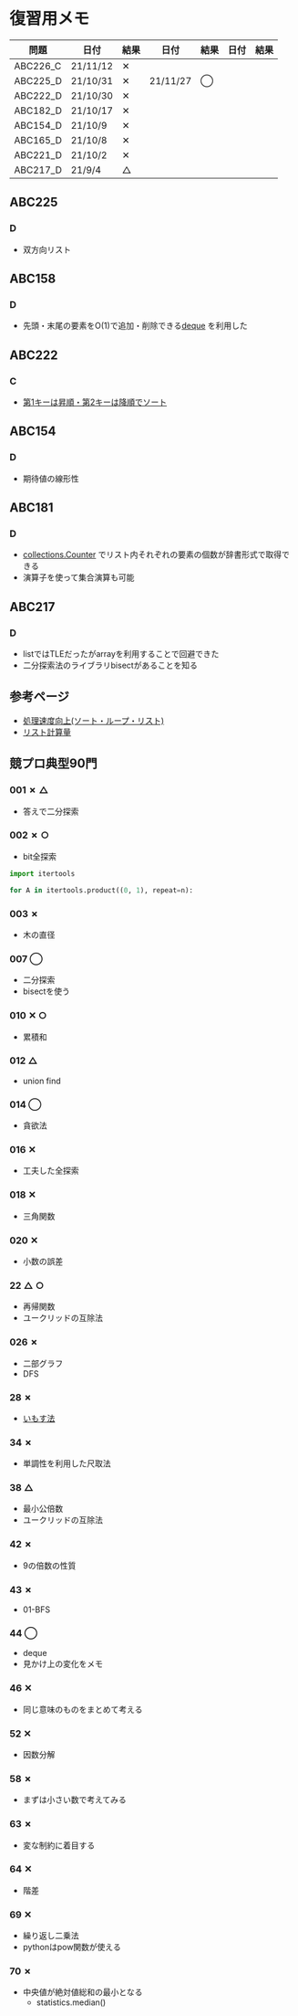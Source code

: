 # 復習用メモ

|  問題  |  日付  |  結果  |  日付  |  結果  |  日付  |  結果  |
| ---- | ---- | ---- | ---- | ---- | ---- | ---- |
|  ABC226_C  |  21/11/12  | ✕ |
|  ABC225_D  |  21/10/31  | ✕ | 21/11/27 | ◯ |
|  ABC222_D  |  21/10/30  | ✕ |
|  ABC182_D  |  21/10/17  | ✕ |
|  ABC154_D  |  21/10/9  | ✕ |
|  ABC165_D  |  21/10/8  | ✕ |
|  ABC221_D  |  21/10/2  | ✕ |
|  ABC217_D  |  21/9/4  | △ |

## ABC225
### D
- 双方向リスト

## ABC158
### D
- 先頭・末尾の要素をO(1)で追加・削除できる[deque](https://note.nkmk.me/python-collections-deque/) を利用した

## ABC222
### C
- [第1キーは昇順・第2キーは降順でソート](https://pashango-p.hatenadiary.org/entry/20090614/1244984058)

## ABC154
### D
- 期待値の線形性

## ABC181
### D
- [collections.Counter](https://www.headboost.jp/python-counter/) でリスト内それぞれの要素の個数が辞書形式で取得できる
- 演算子を使って集合演算も可能

## ABC217
### D
- listではTLEだったがarrayを利用することで回避できた
- 二分探索法のライブラリbisectがあることを知る

## 参考ページ
- [処理速度向上(ソート・ループ・リスト)](https://www.kumilog.net/entry/python-speed-comp)
- [リスト計算量](https://qiita.com/Hironsan/items/68161ee16b1c9d7b25fb)


## 競プロ典型90門
### 001 ✗ △
- 答えで二分探索

### 002 ✗ ○
- bit全探索
```python
import itertools

for A in itertools.product((0, 1), repeat=n):
```

### 003 ✗
- 木の直径

### 007 ◯
- 二分探索
- bisectを使う

### 010 ✕ ○
- 累積和

### 012 △
- union find

### 014 ◯
- 貪欲法

### 016 ✕
- 工夫した全探索

### 018 ✕
- 三角関数

### 020 ✕
- 小数の誤差

### 22 △ ○
- 再帰関数
- ユークリッドの互除法

### 026 ✗
- 二部グラフ
- DFS

### 28 ✗
- [いもす法](https://imoz.jp/algorithms/imos_method.html)

### 34 ✗
- 単調性を利用した尺取法

### 38 △
- 最小公倍数
- ユークリッドの互除法

### 42 ✗
- 9の倍数の性質

### 43 ✗
- 01-BFS

### 44 ◯
- deque
- 見かけ上の変化をメモ

### 46 ✕
- 同じ意味のものをまとめて考える

### 52 ✕
- 因数分解

### 58 ✗
- まずは小さい数で考えてみる

### 63 ✗
- 変な制約に着目する

### 64 ✕
- 階差

### 69 ✕
- 繰り返し二乗法
- pythonはpow関数が使える

### 70 ✗
- 中央値が絶対値総和の最小となる
  - statistics.median()
